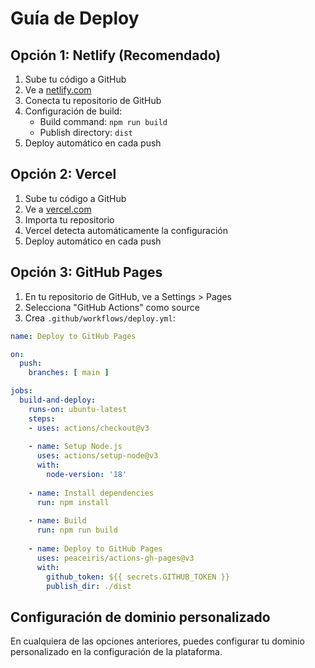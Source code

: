 # Guía de Deploy

## Opción 1: Netlify (Recomendado)

1. Sube tu código a GitHub
2. Ve a [netlify.com](https://netlify.com)
3. Conecta tu repositorio de GitHub
4. Configuración de build:
   - Build command: `npm run build`
   - Publish directory: `dist`
5. Deploy automático en cada push

## Opción 2: Vercel

1. Sube tu código a GitHub
2. Ve a [vercel.com](https://vercel.com)
3. Importa tu repositorio
4. Vercel detecta automáticamente la configuración
5. Deploy automático en cada push

## Opción 3: GitHub Pages

1. En tu repositorio de GitHub, ve a Settings > Pages
2. Selecciona "GitHub Actions" como source
3. Crea `.github/workflows/deploy.yml`:

```yaml
name: Deploy to GitHub Pages

on:
  push:
    branches: [ main ]

jobs:
  build-and-deploy:
    runs-on: ubuntu-latest
    steps:
    - uses: actions/checkout@v3
    
    - name: Setup Node.js
      uses: actions/setup-node@v3
      with:
        node-version: '18'
        
    - name: Install dependencies
      run: npm install
      
    - name: Build
      run: npm run build
      
    - name: Deploy to GitHub Pages
      uses: peaceiris/actions-gh-pages@v3
      with:
        github_token: ${{ secrets.GITHUB_TOKEN }}
        publish_dir: ./dist
```

## Configuración de dominio personalizado

En cualquiera de las opciones anteriores, puedes configurar tu dominio personalizado en la configuración de la plataforma.